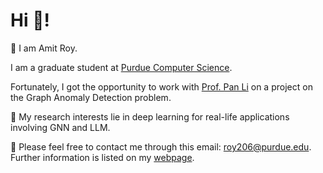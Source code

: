 
# Hi 👋! 
🌱 I am Amit Roy. 

I am a graduate student at [Purdue Computer Science](https://www.cs.purdue.edu/). 

Fortunately, I got the opportunity to work with [Prof. Pan Li](https://sites.google.com/view/panli-purdue/home) on a project on the Graph Anomaly Detection problem.

🧐 My research interests lie in deep learning for real-life applications involving GNN and LLM.

🌟 Please feel free to contact me through this email: roy206@purdue.edu. Further information is listed on my [webpage](https://amitroy7781.github.io/). 

